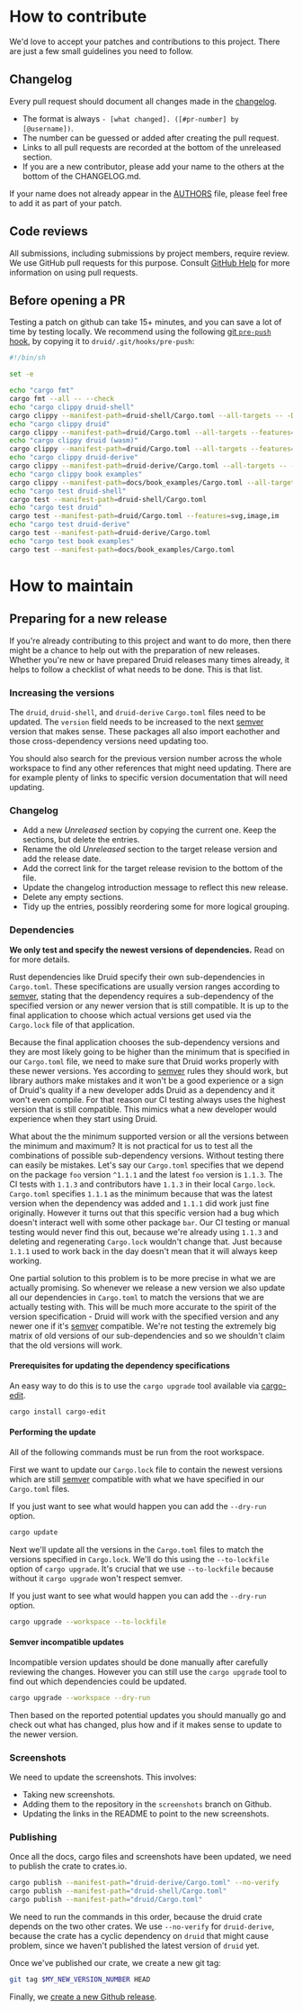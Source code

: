 # How to contribute

We'd love to accept your patches and contributions to this project. There are
just a few small guidelines you need to follow.

## Changelog

Every pull request should document all changes made in the [changelog].
- The format is always `- [what changed]. ([#pr-number] by [@username])`.
- The number can be guessed or added after creating the pull request.
- Links to all pull requests are recorded at the bottom of the unreleased section.
- If you are a new contributor, please add your name to the others at the bottom of the CHANGELOG.md.

If your name does not already appear in the [AUTHORS] file, please feel free to
add it as part of your patch.

## Code reviews

All submissions, including submissions by project members, require review. We
use GitHub pull requests for this purpose. Consult [GitHub Help] for more
information on using pull requests.


## Before opening a PR

Testing a patch on github can take 15+ minutes, and you can save a lot of time by
testing locally. We recommend using the following [git `pre-push` hook], by
copying it to `druid/.git/hooks/pre-push`:

```sh
#!/bin/sh

set -e

echo "cargo fmt"
cargo fmt --all -- --check
echo "cargo clippy druid-shell"
cargo clippy --manifest-path=druid-shell/Cargo.toml --all-targets -- -D warnings
echo "cargo clippy druid"
cargo clippy --manifest-path=druid/Cargo.toml --all-targets --features=svg,image,im -- -D warnings
echo "cargo clippy druid (wasm)"
cargo clippy --manifest-path=druid/Cargo.toml --all-targets --features=image,im --target wasm32-unknown-unknown -- -D warnings
echo "cargo clippy druid-derive"
cargo clippy --manifest-path=druid-derive/Cargo.toml --all-targets -- -D warnings
echo "cargo clippy book examples"
cargo clippy --manifest-path=docs/book_examples/Cargo.toml --all-targets -- -D warnings
echo "cargo test druid-shell"
cargo test --manifest-path=druid-shell/Cargo.toml
echo "cargo test druid"
cargo test --manifest-path=druid/Cargo.toml --features=svg,image,im
echo "cargo test druid-derive"
cargo test --manifest-path=druid-derive/Cargo.toml
echo "cargo test book examples"
cargo test --manifest-path=docs/book_examples/Cargo.toml
```

# How to maintain

## Preparing for a new release

If you're already contributing to this project and want to do more,
then there might be a chance to help out with the preparation of new releases.
Whether you're new or have prepared Druid releases many times already,
it helps to follow a checklist of what needs to be done. This is that list.

### Increasing the versions

The `druid`, `druid-shell`, and `druid-derive` `Cargo.toml` files need to be updated.
The `version` field needs to be increased to the next [semver] version that makes sense.
These packages all also import eachother and those cross-dependency versions need updating too.

You should also search for the previous version number across the whole workspace
to find any other references that might need updating. There are for example plenty of links
to specific version documentation that will need updating.

### Changelog

- Add a new *Unreleased* section by copying the current one.
  Keep the sections, but delete the entries.
- Rename the old *Unreleased* section to the target release version and add the release date.
- Add the correct link for the target release revision to the bottom of the file.
- Update the changelog introduction message to reflect this new release.
- Delete any empty sections.
- Tidy up the entries, possibly reordering some for more logical grouping.

### Dependencies

**We only test and specify the newest versions of dependencies.** Read on for more details.

Rust dependencies like Druid specify their own sub-dependencies in `Cargo.toml`.
These specifications are usually version ranges according to [semver],
stating that the dependency requires a sub-dependency of the specified version
or any newer version that is still compatible. It is up to the final application
to choose which actual versions get used via the `Cargo.lock` file of that application.

Because the final application chooses the sub-dependency versions and they are most likely
going to be higher than the minimum that is specified in our `Cargo.toml` file,
we need to make sure that Druid works properly with these newer versions.
Yes according to [semver] rules they should work, but library authors make mistakes
and it won't be a good experience or a sign of Druid's quality if a new developer
adds Druid as a dependency and it won't even compile.
For that reason our CI testing always uses the highest version that is still compatible.
This mimics what a new developer would experience when they start using Druid.

What about the the minimum supported version or all the versions between the minimum and maximum?
It is not practical for us to test all the combinations of possible sub-dependency versions.
Without testing there can easily be mistakes. Let's say our `Cargo.toml` specifies that
we depend on the package `foo` version `^1.1.1` and the latest `foo` version is `1.1.3`.
The CI tests with `1.1.3` and contributors have `1.1.3` in their local `Cargo.lock`.
`Cargo.toml` specifies `1.1.1` as the minimum because that was the latest version
when the dependency was added and `1.1.1` did work just fine originally.
However it turns out that this specific version had a bug which doesn't interact well
with some other package `bar`. Our CI testing or manual testing would never find this out,
because we're already using `1.1.3` and deleting and regenerating `Cargo.lock` wouldn't change that.
Just because `1.1.1` used to work back in the day doesn't mean that it will always keep working.

One partial solution to this problem is to be more precise in what we are actually promising.
So whenever we release a new version we also update all our dependencies in `Cargo.toml`
to match the versions that we are actually testing with. This will be much more accurate
to the spirit of the version specification - Druid will work with the specified version
and any newer one if it's [semver] compatible. We're not testing the extremely big matrix of
old versions of our sub-dependencies and so we shouldn't claim that the old versions will work.

#### Prerequisites for updating the dependency specifications

An easy way to do this is to use the `cargo upgrade` tool available via [cargo-edit].

```sh
cargo install cargo-edit
```

#### Performing the update

All of the following commands must be run from the root workspace.

First we want to update our `Cargo.lock` file to contain the newest versions
which are still [semver] compatible with what we have specified in our `Cargo.toml` files.

If you just want to see what would happen you can add the `--dry-run` option.

```sh
cargo update
```

Next we'll update all the versions in the `Cargo.toml` files to match the versions
specified in `Cargo.lock`. We'll do this using the `--to-lockfile` option of `cargo upgrade`.
It's crucial that we use `--to-lockfile` because without it `cargo upgrade` won't respect semver.

If you just want to see what would happen you can add the `--dry-run` option.

```sh
cargo upgrade --workspace --to-lockfile
```

#### Semver incompatible updates

Incompatible version updates should be done manually after carefully reviewing the changes.
However you can still use the `cargo upgrade` tool to find out which dependencies could be updated.

```sh
cargo upgrade --workspace --dry-run
```

Then based on the reported potential updates you should manually go and check out what has changed,
plus how and if it makes sense to update to the newer version.

### Screenshots

We need to update the screenshots. This involves:

- Taking new screenshots.
- Adding them to the repository in the `screenshots` branch on Github.
- Updating the links in the README to point to the new screenshots.

### Publishing

Once all the docs, cargo files and screenshots have been updated, we need to
publish the crate to crates.io.

```sh
cargo publish --manifest-path="druid-derive/Cargo.toml" --no-verify
cargo publish --manifest-path="druid-shell/Cargo.toml"
cargo publish --manifest-path="druid/Cargo.toml"
```

We need to run the commands in this order, because the druid crate depends on the two other crates. We use `--no-verify` for `druid-derive`, because the crate has a cyclic dependency on `druid` that might cause problem, since we haven't published the latest version of `druid` yet.

<!--- TODO: check that the above is actually true. I'm not sure we really need `--no-verify` --->

Once we've published our crate, we create a new git tag:

```sh
git tag $MY_NEW_VERSION_NUMBER HEAD
```

Finally, we [create a new Github release](https://docs.github.com/en/github/administering-a-repository/releasing-projects-on-github/managing-releases-in-a-repository#creating-a-release).

[GitHub Help]: https://help.github.com/articles/about-pull-requests/
[AUTHORS]: AUTHORS
[changelog]: CHANGELOG.md
[cargo-edit]: https://github.com/killercup/cargo-edit
[semver]: https://doc.rust-lang.org/cargo/reference/specifying-dependencies.html
[git `pre-push` hook]: https://githooks.com
